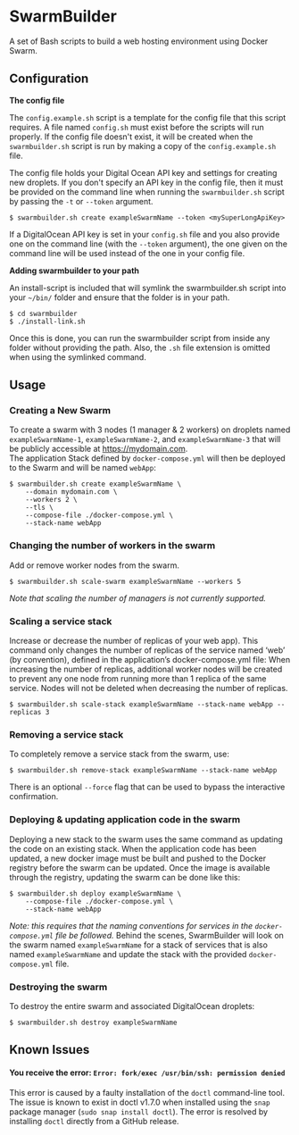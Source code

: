 # SwarmBuilder
A set of Bash scripts to build a web hosting environment using Docker Swarm.

## Configuration

**The config file**

The `config.example.sh` script is a template for the config file that this script requires.
A file named `config.sh` must exist before the scripts will run properly.  If the config file doesn't
exist, it will be created when the `swarmbuilder.sh` script is run by making a copy of the
`config.example.sh` file.

The config file holds your Digital Ocean API key and settings for creating new droplets.
If you don't specify an API key in the config file, then it must be provided on the command line
when running the `swarmbuilder.sh` script by passing the `-t` or `--token` argument.

    $ swarmbuilder.sh create exampleSwarmName --token <mySuperLongApiKey>

If a DigitalOcean API key is set in your `config.sh` file and you also provide one on the
command line (with the `--token` argument), the one given on the command line will be used instead
of the one in your config file.

**Adding swarmbuilder to your path**

An install-script is included that will symlink the swarmbuilder.sh script into your `~/bin/` folder
and ensure that the folder is in your path.

    $ cd swarmbuilder
    $ ./install-link.sh

Once this is done, you can run the swarmbuilder script from inside any folder without providing the path.
Also, the `.sh` file extension is omitted when using the symlinked command.

## Usage

### Creating a New Swarm
To create a swarm with 3 nodes (1 manager & 2 workers) on droplets named `exampleSwarmName-1`, 
`exampleSwarmName-2`, and `exampleSwarmName-3` that will be publicly accessible at https://mydomain.com.  
The application Stack defined by `docker-compose.yml` will then be deployed to the Swarm and will be named
`webApp`:
	
    $ swarmbuilder.sh create exampleSwarmName \
        --domain mydomain.com \
        --workers 2 \
        --tls \
        --compose-file ./docker-compose.yml \
        --stack-name webApp
        
### Changing the number of workers in the swarm
Add or remove worker nodes from the swarm.

    $ swarmbuilder.sh scale-swarm exampleSwarmName --workers 5
    
*Note that scaling the number of managers is not currently supported.*

### Scaling a service stack
Increase or decrease the number of replicas of your web app).
This command only changes the number of replicas of the service named ‘web’ (by convention), defined in the application’s docker-compose.yml file:
When increasing the number of replicas, additional worker nodes will be created to prevent
any one node from running more than 1 replica of the same service.
Nodes will not be deleted when decreasing the number of replicas.

    $ swarmbuilder.sh scale-stack exampleSwarmName --stack-name webApp --replicas 3
    
### Removing a service stack
To completely remove a service stack from the swarm, use:

    $ swarmbuilder.sh remove-stack exampleSwarmName --stack-name webApp

There is an optional `--force` flag that can be used to bypass the interactive confirmation.

### Deploying & updating application code in the swarm
Deploying a new stack to the swarm uses the same command as updating the code on an existing stack.
When the application code has been updated, a new docker image must be built and pushed to the 
Docker registry before the swarm can be updated.  Once the image is available through the registry,
 updating the swarm can be done like this:

    $ swarmbuilder.sh deploy exampleSwarmName \
        --compose-file ./docker-compose.yml \
        --stack-name webApp

*Note: this requires that the naming conventions for services in the `docker-compose.yml` file be followed.*
Behind the scenes, SwarmBuilder will look on the swarm named `exampleSwarmName` for a stack of services that is also named `exampleSwarmName` and update the stack with the provided `docker-compose.yml` file.
    
### Destroying the swarm
To destroy the entire swarm and associated DigitalOcean droplets:

    $ swarmbuilder.sh destroy exampleSwarmName 

## Known Issues

#### You receive the error: `Error: fork/exec /usr/bin/ssh: permission denied`
This error is caused by a faulty installation of the `doctl` command-line tool.
The issue is known to exist in doctl v1.7.0 when installed using the `snap`
package manager (`sudo snap install doctl`).
The error is resolved by installing `doctl` directly from a GitHub release.
  